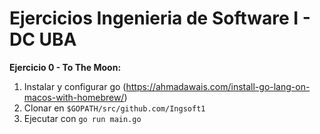 # Ejercicios Ingenieria de Software I - DC UBA

**Ejercicio 0 - To The Moon:**
1. Instalar y configurar go (https://ahmadawais.com/install-go-lang-on-macos-with-homebrew/)
2. Clonar en `$GOPATH/src/github.com/Ingsoft1`
3. Ejecutar con `go run main.go`
